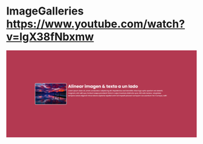 # ImageGalleries https://www.youtube.com/watch?v=lgX38fNbxmw
<p align="center">
  <img src="preview.png" alt="preview del proyecto" max-width="1600">
</p>